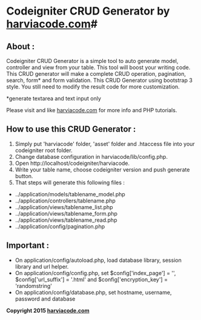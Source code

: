 # Codeigniter CRUD Generator by [harviacode.com](http://harviacode.com)#

## About : ##

Codeigniter CRUD Generator is a simple tool to auto generate model, controller and view from your table. This tool will boost your writing code. This CRUD generator will make a complete CRUD operation, pagination, search, form* and form validation. This CRUD Generator using bootstrap 3 style. You still need to modify the result code for more customization.

*generate textarea and text input only

Please visit and like [harviacode.com](http://harviacode.com) for more info and PHP tutorials.

## How to use this CRUD Generator : ##

1. Simply put 'harviacode' folder, 'asset' folder and .htaccess file into your codeigniter root folder.
2. Change database configuration in harviacode/lib/config.php.
3. Open http://localhost/codeigniter/harviacode.
4. Write your table name, choose codeigniter version and push generate button.
5. That steps will generate this following files :

* ../application/models/tablename_model.php
* ../application/controllers/tablename.php
* ../application/views/tablename_list.php
* ../application/views/tablename_form.php
* ../application/views/tablename_read.php
* ../application/config/pagination.php

## Important : ##

* On application/config/autoload.php, load database library, session library and url helper.
* On application/config/config.php, set $config['index_page'] = '', $config['url_suffix'] = '.html' and $config['encryption_key'] = 'randomstring'
* On application/config/database.php, set hostname, username, password and database

**Copyright 2015 [harviacode.com](http://harviacode.com)**